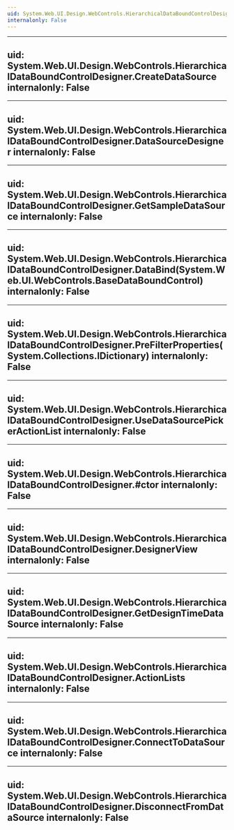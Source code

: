 ```yaml
---
uid: System.Web.UI.Design.WebControls.HierarchicalDataBoundControlDesigner
internalonly: False
---
```


---
uid: System.Web.UI.Design.WebControls.HierarchicalDataBoundControlDesigner.CreateDataSource
internalonly: False
---

---
uid: System.Web.UI.Design.WebControls.HierarchicalDataBoundControlDesigner.DataSourceDesigner
internalonly: False
---

---
uid: System.Web.UI.Design.WebControls.HierarchicalDataBoundControlDesigner.GetSampleDataSource
internalonly: False
---

---
uid: System.Web.UI.Design.WebControls.HierarchicalDataBoundControlDesigner.DataBind(System.Web.UI.WebControls.BaseDataBoundControl)
internalonly: False
---

---
uid: System.Web.UI.Design.WebControls.HierarchicalDataBoundControlDesigner.PreFilterProperties(System.Collections.IDictionary)
internalonly: False
---

---
uid: System.Web.UI.Design.WebControls.HierarchicalDataBoundControlDesigner.UseDataSourcePickerActionList
internalonly: False
---

---
uid: System.Web.UI.Design.WebControls.HierarchicalDataBoundControlDesigner.#ctor
internalonly: False
---

---
uid: System.Web.UI.Design.WebControls.HierarchicalDataBoundControlDesigner.DesignerView
internalonly: False
---

---
uid: System.Web.UI.Design.WebControls.HierarchicalDataBoundControlDesigner.GetDesignTimeDataSource
internalonly: False
---

---
uid: System.Web.UI.Design.WebControls.HierarchicalDataBoundControlDesigner.ActionLists
internalonly: False
---

---
uid: System.Web.UI.Design.WebControls.HierarchicalDataBoundControlDesigner.ConnectToDataSource
internalonly: False
---

---
uid: System.Web.UI.Design.WebControls.HierarchicalDataBoundControlDesigner.DisconnectFromDataSource
internalonly: False
---
